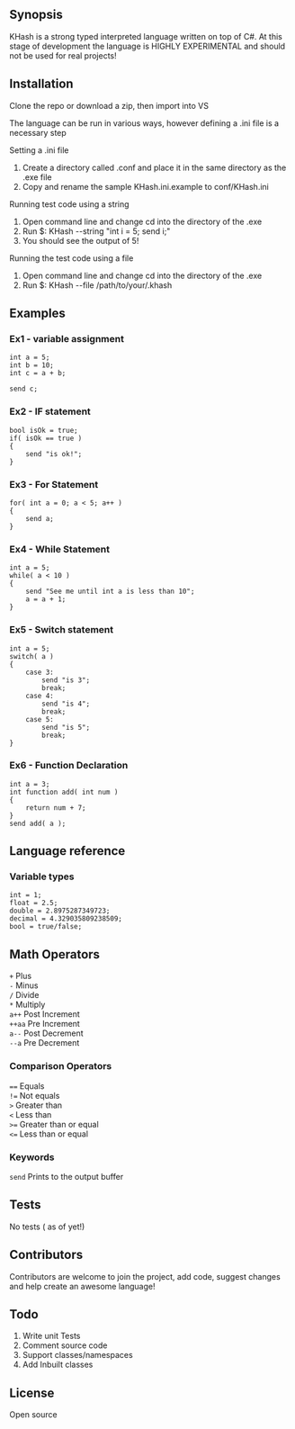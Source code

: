 ## Synopsis

KHash is a strong typed interpreted language written on top of C#. At this stage of development the language is HIGHLY EXPERIMENTAL and should not be used for real projects!

## Installation

Clone the repo or download a zip, then import into VS

The language can be run in various ways, however defining a .ini file is a necessary step

Setting a .ini file
1. Create a directory called .conf and place it in the same directory as the .exe file
2. Copy and rename the sample KHash.ini.example to conf/KHash.ini

Running test code using a string
1. Open command line and change cd into the directory of the .exe
2. Run $: KHash --string "int i = 5; send i;"
3. You should see the output of 5!

Running the test code using a file
1. Open command line and change cd into the directory of the .exe
2. Run $: KHash --file /path/to/your/.khash


## Examples

### Ex1 - variable assignment
```
int a = 5;
int b = 10;
int c = a + b;

send c;
```

### Ex2 - IF statement
```
bool isOk = true;
if( isOk == true )
{
    send "is ok!";
}
```

### Ex3 - For Statement
```
for( int a = 0; a < 5; a++ )
{
    send a;
}
```

### Ex4 - While Statement
```
int a = 5;
while( a < 10 )
{
    send "See me until int a is less than 10";
    a = a + 1;
}
```

### Ex5 - Switch statement
```
int a = 5;
switch( a )
{
    case 3:
        send "is 3";
        break;
    case 4:
        send "is 4";
        break;
    case 5:
        send "is 5";
        break;
}
```

### Ex6 - Function Declaration
```
int a = 3;
int function add( int num )
{
	return num + 7;
}
send add( a );
```

## Language reference

### Variable types
```
int = 1;
float = 2.5;
double = 2.8975287349723;
decimal = 4.329035809238509;
bool = true/false;
```

## Math Operators
`+` Plus<br/>
`-` Minus<br/>
`/` Divide<br/>
`*` Multiply<br/>
`a++` Post Increment<br>
`++aa` Pre Increment<br>
`a--` Post Decrement<br>
`--a` Pre Decrement<br>

### Comparison Operators
`==` Equals<br/>
`!=` Not equals<br/>
`>` Greater than<br/>
`<` Less than<br/>
`>=` Greater than or equal<br/>
`<=` Less than or equal<br/>

### Keywords
`send` Prints to the output buffer


## Tests

No tests ( as of yet!)

## Contributors

Contributors are welcome to join the project, add code, suggest changes and help create an awesome language!

## Todo

1. Write unit Tests
2. Comment source code
3. Support classes/namespaces
4. Add Inbuilt classes

## License

Open source